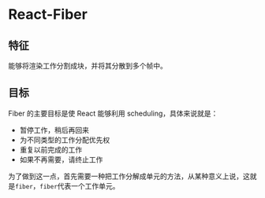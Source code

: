 # React-Fiber

## 特征

能够将渲染工作分割成块，并将其分散到多个帧中。

## 目标

Fiber 的主要目标是使 React 能够利用 scheduling，具体来说就是：

- 暂停工作，稍后再回来
- 为不同类型的工作分配优先权
- 重复以前完成的工作
- 如果不再需要，请终止工作

为了做到这一点，首先需要一种把工作分解成单元的方法，从某种意义上说，这就是`fiber`，`fiber`代表一个工作单元。
